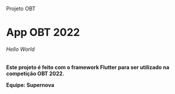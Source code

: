 Projeto OBT

<h1>App OBT 2022

<h6>Hello World<h4>

Este projeto é feito com o framework Flutter para ser utilizado na competição OBT 2022.
  
Equipe: Supernova
